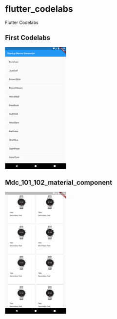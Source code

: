 # flutter_codelabs

Flutter Codelabs
## First Codelabs

<img src="https://github.com/omerates760/flutter_codelabs/blob/master/screens/first_app.png" data-canonical-src="https://gyazo.com/eb5c5741b6a9a16c692170a41a49c858.png" width="200" height="400" />

## Mdc_101_102_material_component
<img src="https://github.com/omerates760/flutter_codelabs/blob/master/screens/cardviews.png" data-canonical-src="https://gyazo.com/eb5c5741b6a9a16c692170a41a49c858.png" width="200" height="400" />
